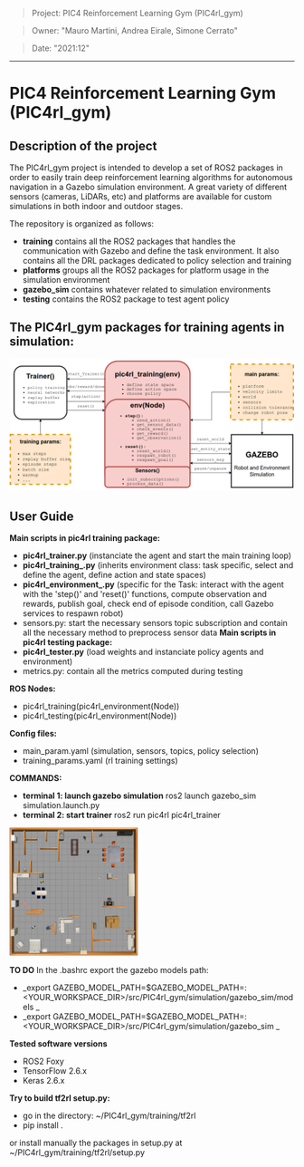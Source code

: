 > Project: PIC4 Reinforcement Learning Gym (PIC4rl_gym)

> Owner: "Mauro Martini, Andrea Eirale, Simone Cerrato" 

> Date: "2021:12" 

---

# PIC4 Reinforcement Learning Gym (PIC4rl_gym)

## Description of the project
The PIC4rl_gym project is intended to develop a set of ROS2 packages in order to easily train deep reinforcement learning algorithms for autonomous navigation in a Gazebo simulation environment. A great variety of different sensors (cameras, LiDARs, etc) and platforms are available for custom simulations in both indoor and outdoor stages.

The repository is organized as follows:
- **training** contains all the ROS2 packages that handles the communication with Gazebo and define the task environment. It also contains all the DRL packages dedicated to policy selection and training
- **platforms** groups all the ROS2 packages for platform usage in the simulation environment
- **gazebo_sim** contains whatever related to simulation environments
- **testing** contains the ROS2 package to test agent policy

## The PIC4rl_gym packages for training agents in simulation:
![alt text](/images/gym_diagram.png "PIC4rl_gym")

## User Guide

**Main scripts in pic4rl training package:**
- **pic4rl_trainer.py** (instanciate the agent and start the main training loop)
- **pic4rl_training_.py** (inherits environment class: task specific, select and define the agent, define action and state spaces)
- **pic4rl_environment_.py** (specific for the Task: interact with the agent with the 'step()' and 'reset()' functions, compute observation and rewards, publish goal, check end of episode condition, call Gazebo services to respawn robot)
- sensors.py: start the necessary sensors topic subscription and contain all the necessary method to preprocess sensor data
**Main scripts in pic4rl testing package:**
- **pic4rl_tester.py** (load weights and instanciate policy agents and environment)
- metrics.py: contain all the metrics computed during testing

**ROS Nodes:**
- pic4rl_training(pic4rl_environment(Node))
- pic4rl_testing(pic4rl_environment(Node))

**Config files:**
- main_param.yaml (simulation, sensors, topics, policy selection)
- training_params.yaml (rl training settings)

**COMMANDS:**
- **terminal 1: launch gazebo simulation**
ros2 launch gazebo_sim simulation.launch.py
- **terminal 2: start trainer**
ros2 run pic4rl pic4rl_trainer


<img src="/images/Indoor_scenario.png" width="45%" height="45%">

**TO DO**
In the .bashrc export the gazebo models path:

- _export GAZEBO\_MODEL\_PATH=$GAZEBO\_MODEL\_PATH=:<YOUR_WORKSPACE_DIR>/src/PIC4rl\_gym/simulation/gazebo_sim/models _
- _export GAZEBO\_MODEL\_PATH=$GAZEBO\_MODEL\_PATH=:<YOUR_WORKSPACE_DIR>/src/PIC4rl\_gym/simulation/gazebo_sim _

**Tested software versions**
- ROS2 Foxy
- TensorFlow 2.6.x
- Keras 2.6.x

**Try to build tf2rl setup.py:**
- go in the directory: ~/PIC4rl\_gym/training/tf2rl
- pip install .

or install manually the packages in setup.py at ~/PIC4rl\_gym/training/tf2rl/setup.py

